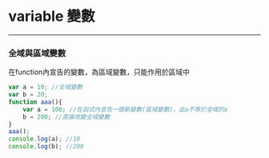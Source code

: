 # variable 變數

---

### 全域與區域變數
在function內宣告的變數，為區域變數，只能作用於區域中
```javascript
var a = 10; //全域變數
var b = 20;
function aaa(){
    var a = 100; //在函式內宣告一個新變數(區域變數)，此a不等於全域的a
    b = 200; //直接改變全域變數
}
aaa();
console.log(a); //10
console.log(b); //200
```